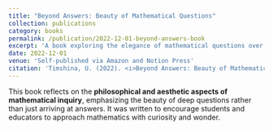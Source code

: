 ```yaml
---
title: "Beyond Answers: Beauty of Mathematical Questions"
collection: publications
category: books
permalink: /publication/2022-12-01-beyond-answers-book
excerpt: 'A book exploring the elegance of mathematical questions over just finding solutions.'
date: 2022-12-01
venue: 'Self-published via Amazon and Notion Press'
citation: 'Timshina, U. (2022). <i>Beyond Answers: Beauty of Mathematical Questions</i>. Self-published via Amazon and Notion Press.'
---
```


This book reflects on the **philosophical and aesthetic aspects of mathematical inquiry**, emphasizing the beauty of deep questions rather than just arriving at answers. It was written to encourage students and educators to approach mathematics with curiosity and wonder.


